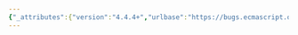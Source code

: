 ```yaml
---
{"_attributes":{"version":"4.4.4+","urlbase":"https://bugs.ecmascript.org/","maintainer":"dherman@mozilla.com"},"bug":{"bug_id":4434,"creation_ts":"2015-08-05 12:40:00 -0700","short_desc":"[21.2.5.11 RegExp.prototype [ @@split ]: Missing Boundary Check","delta_ts":"2015-11-02 18:01:05 -0800","product":"ECMA-262 Edition 6","component":"technical issues","version":"unspecified","rep_platform":"All","op_sys":"All","bug_status":"RESOLVED","resolution":"FIXED","priority":"Normal","bug_severity":"enhancement","everconfirmed":true,"reporter":"mike","assigned_to":{"uid":"allen","name":"Allen Wirfs-Brock"},"cc":"brterlso","long_desc":[{"commentid":14590,"comment_count":0,"who":"mike","bug_when":"2015-08-05 12:40:08 -0700","thetext":"Step 25 reads:\n\n> Let T be a String value equal to the substring of S consisting of the\n> elements at indices p (inclusive) through size (exclusive).\n\nIn the case where there is a successful match against a non-empty `string`\nargument, the value of `p` can be traced through the following steps:\n\n> 19. Let size be the number of elements in S.\n> 20. Let p be 0.\n> [...]\n> 23. Let q be p.\n> 24. Repeat, while q < size\n>     [...]\n>     c. Let z be RegExpExec(splitter, S).\n>     [...]\n>     f. Else z is not null,\n>        i. Let e be ToLength(Get(splitter, \"lastIndex\")).\n>        ii. ReturnIfAbrupt(e).\n>        [...]\n>        iv. Else e ≠ p,\n>            [...]\n>            6. Let p be e.\n>            [...]\n>            12. Let q be p.\n> 25. (see above)\n\nBecause RegExpExec defers to the user-defined `exec` method where present, `e`\nmay take any value at 24.f.i (as suggested by the ReturnIfAbrupt in the\nfollowing step). This will also be the value of `p` as the algorithm approaches\ncompletion. The ToLength abstract operation ensures that `p` is greater than or\nequal to zero, but there is no guarantee that it will be less than the value of\n`size`. The specification does not include any detail about how the host should\nbehave if the value is out-of-bounds here. Maybe a RangeError is appropriate?\n\nExample code:\n\n    var obj = {\n      constructor: function() {}\n    };\n    var fakeRe = {\n      exec: function() {\n        fakeRe.lastIndex = 999;\n        return [];\n      }\n    };\n    obj.constructor[Symbol.species] = function() {\n      return fakeRe;\n    };\n    RegExp.prototype[Symbol.split].call(obj, 'a');"},{"commentid":14882,"comment_count":1,"who":{"uid":"brterlso","name":"Brian Terlson"},"bug_when":"2015-11-02 18:01:05 -0800","thetext":"Fixed in ES2016 Draft (08b4756)."}]}}
---
```

